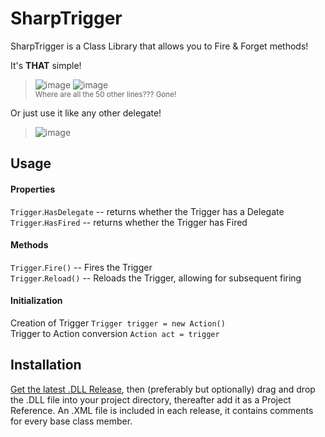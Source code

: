 # SharpTrigger
SharpTrigger is a Class Library that allows you to Fire &amp; Forget methods!

It's **THAT** simple!

>![image](https://user-images.githubusercontent.com/92113985/181773494-797ac38b-4c58-42ea-a4f3-6dc2714776ee.png)
>![image](https://user-images.githubusercontent.com/92113985/181773827-c0cbac72-5ac0-40d5-a0f9-1a95b9cf3e00.png)	
><sub>Where are all the 50 other lines??? Gone!</sub>

Or just use it like any other delegate!
>![image](https://user-images.githubusercontent.com/92113985/181777290-bb92a5d5-35ad-4884-b8f1-71b04f7fdc5a.png)


## Usage 
#### Properties
`Trigger`.`HasDelegate` -- returns whether the Trigger has a Delegate <br>
`Trigger`.`HasFired` -- returns whether the Trigger has Fired <br>

#### Methods
`Trigger`.`Fire()` -- Fires the Trigger <br>
`Trigger`.`Reload()` -- Reloads the Trigger, allowing for subsequent firing <br>

#### Initialization
Creation of Trigger
`Trigger trigger = new Action()` <br>
Trigger to Action conversion
`Action act = trigger` <br>

## Installation

[Get the latest .DLL Release](https://github.com/OlivierORRataj/SharpTrigger/releases), then (preferably but optionally) drag and drop the .DLL file into your project directory, thereafter add it as a Project Reference. An .XML file is included in each release, it contains comments for every base class member.
